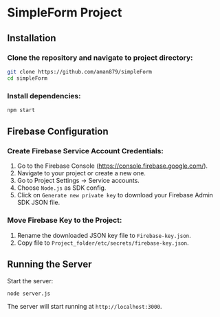 # SimpleForm Project

## Installation

### Clone the repository and navigate to project directory:

```bash
git clone https://github.com/aman879/simpleForm
cd simpleForm
```

### Install dependencies:

```bash
npm start
```

## Firebase Configuration

### Create Firebase Service Account Credentials:

1. Go to the Firebase Console (https://console.firebase.google.com/).
2. Navigate to your project or create a new one.
3. Go to Project Settings -> Service accounts.
4. Choose `Node.js` as SDK config.
5. Click on `Generate new private key` to download your Firebase Admin SDK JSON file.

### Move Firebase Key to the Project:
1. Rename the downloaded JSON key file to `Firebase-key.json`.
2. Copy file to `Project_folder/etc/secrets/firebase-key.json`.

## Running the Server
Start the server:
```bash
node server.js
```
The server will start running at `http://localhost:3000`.
